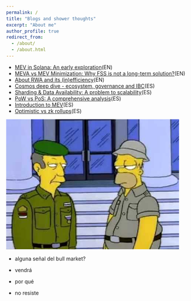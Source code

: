 ```yaml
---
permalink: /
title: "Blogs and shower thoughts"
excerpt: "About me"
author_profile: true
redirect_from: 
  - /about/
  - /about.html
---
```


* [MEV in Solana: An early exploration](https://utonium.medium.com/mev-in-solana-an-early-exploration-4d7421b1f49b)(EN)
* [MEVA vs MEV Minimization: Why FSS is not a long-term solution?](https://utonium.medium.com/meva-vs-mev-minimization-why-fss-is-not-a-long-term-solution-511064464867)(EN)
* [About RWA and its (in)efficiency](https://www.notion.so/makergrowth/RWA-EN-4158312ad12e4421875d19f154a21fba)(EN)
* [Cosmos deep dive - ecosystem, governance and IBC](https://mirror.xyz/seedlatam.eth/8rrVyr13gq1VtTC6S9Ryoql8PgGKeE6P2XLlcxPLeOo)(ES)
* [Sharding & Data Availability: A problem to scalability](https://mirror.xyz/seedlatam.eth/fJPdJSSacuQA9l4VHq_l9PP0xvA45SmFt778BK8NCms)(ES)
* [PoW vs PoS: A comprehensive analysis](https://mirror.xyz/seedlatam.eth/DzJBQhrseL5zj4a9288I-BkqLiJh8ZvqhvIwKMMP9K4)(ES)
* [Introduction to MEV](https://mirror.xyz/seedlatam.eth/nU0v23aHxFI7Aml-7JJr0i0VQyhzzLYqkqDnypxVN2Y)(ES)
* [Optimistic vs zk rollups](https://utonium.medium.com/c%C3%B3mo-escala-ethereum-a-trav%C3%A9s-de-soluciones-de-layer-2-ebaef7a2b2f3)(ES)

![a true researcher](/images/simpsss.png)

+ alguna señal del bull market?  
- vendrá
+ por qué
- no resiste
